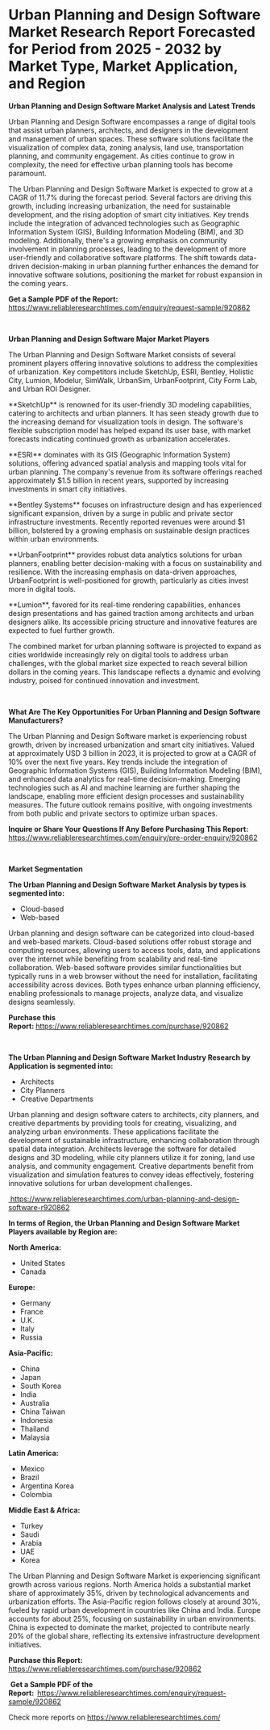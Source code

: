 <p><h1>Urban Planning and Design Software Market Research Report Forecasted for Period from 2025 -  2032 by Market Type, Market Application, and Region</h1></p><p><strong>Urban Planning and Design Software Market Analysis and Latest Trends</strong></p>
<p><p>Urban Planning and Design Software encompasses a range of digital tools that assist urban planners, architects, and designers in the development and management of urban spaces. These software solutions facilitate the visualization of complex data, zoning analysis, land use, transportation planning, and community engagement. As cities continue to grow in complexity, the need for effective urban planning tools has become paramount.</p><p>The Urban Planning and Design Software Market is expected to grow at a CAGR of 11.7% during the forecast period. Several factors are driving this growth, including increasing urbanization, the need for sustainable development, and the rising adoption of smart city initiatives. Key trends include the integration of advanced technologies such as Geographic Information System (GIS), Building Information Modeling (BIM), and 3D modeling. Additionally, there's a growing emphasis on community involvement in planning processes, leading to the development of more user-friendly and collaborative software platforms. The shift towards data-driven decision-making in urban planning further enhances the demand for innovative software solutions, positioning the market for robust expansion in the coming years.</p></p>
<p><strong>Get a Sample PDF of the Report:&nbsp;</strong> <a href="https://www.reliableresearchtimes.com/enquiry/request-sample/920862?utm_campaign=2631&utm_medium=2&utm_source=Github&utm_content=ia&utm_term=07032025&utm_id=urban-planning-and-design-software">https://www.reliableresearchtimes.com/enquiry/request-sample/920862</a></p>
<p>&nbsp;</p>
<p><strong>Urban Planning and Design Software Major Market Players</strong></p>
<p><p>The Urban Planning and Design Software Market consists of several prominent players offering innovative solutions to address the complexities of urbanization. Key competitors include SketchUp, ESRI, Bentley, Holistic City, Lumion, Modelur, SimWalk, UrbanSim, UrbanFootprint, City Form Lab, and Urban ROI Designer.</p><p>**SketchUp** is renowned for its user-friendly 3D modeling capabilities, catering to architects and urban planners. It has seen steady growth due to the increasing demand for visualization tools in design. The software's flexible subscription model has helped expand its user base, with market forecasts indicating continued growth as urbanization accelerates.</p><p>**ESRI** dominates with its GIS (Geographic Information System) solutions, offering advanced spatial analysis and mapping tools vital for urban planning. The company's revenue from its software offerings reached approximately $1.5 billion in recent years, supported by increasing investments in smart city initiatives.</p><p>**Bentley Systems** focuses on infrastructure design and has experienced significant expansion, driven by a surge in public and private sector infrastructure investments. Recently reported revenues were around $1 billion, bolstered by a growing emphasis on sustainable design practices within urban environments.</p><p>**UrbanFootprint** provides robust data analytics solutions for urban planners, enabling better decision-making with a focus on sustainability and resilience. With the increasing emphasis on data-driven approaches, UrbanFootprint is well-positioned for growth, particularly as cities invest more in digital tools.</p><p>**Lumion**, favored for its real-time rendering capabilities, enhances design presentations and has gained traction among architects and urban designers alike. Its accessible pricing structure and innovative features are expected to fuel further growth.</p><p>The combined market for urban planning software is projected to expand as cities worldwide increasingly rely on digital tools to address urban challenges, with the global market size expected to reach several billion dollars in the coming years. This landscape reflects a dynamic and evolving industry, poised for continued innovation and investment.</p></p>
<p>&nbsp;</p>
<p><strong>What Are The Key Opportunities For Urban Planning and Design Software Manufacturers?</strong></p>
<p><p>The Urban Planning and Design Software market is experiencing robust growth, driven by increased urbanization and smart city initiatives. Valued at approximately USD 3 billion in 2023, it is projected to grow at a CAGR of 10% over the next five years. Key trends include the integration of Geographic Information Systems (GIS), Building Information Modeling (BIM), and enhanced data analytics for real-time decision-making. Emerging technologies such as AI and machine learning are further shaping the landscape, enabling more efficient design processes and sustainability measures. The future outlook remains positive, with ongoing investments from both public and private sectors to optimize urban spaces.</p></p>
<p><strong>Inquire or Share Your Questions If Any Before Purchasing This Report:</strong> <a href="https://www.reliableresearchtimes.com/enquiry/pre-order-enquiry/920862?utm_campaign=2631&utm_medium=2&utm_source=Github&utm_content=ia&utm_term=07032025&utm_id=urban-planning-and-design-software">https://www.reliableresearchtimes.com/enquiry/pre-order-enquiry/920862</a></p>
<p>&nbsp;</p>
<p><strong>Market Segmentation</strong></p>
<p><strong>The Urban Planning and Design Software Market Analysis by types is segmented into:</strong></p>
<p><ul><li>Cloud-based</li><li>Web-based</li></ul></p>
<p><p>Urban planning and design software can be categorized into cloud-based and web-based markets. Cloud-based solutions offer robust storage and computing resources, allowing users to access tools, data, and applications over the internet while benefiting from scalability and real-time collaboration. Web-based software provides similar functionalities but typically runs in a web browser without the need for installation, facilitating accessibility across devices. Both types enhance urban planning efficiency, enabling professionals to manage projects, analyze data, and visualize designs seamlessly.</p></p>
<p><strong>Purchase this Report:&nbsp;</strong><a href="https://www.reliableresearchtimes.com/purchase/920862?utm_campaign=2631&utm_medium=2&utm_source=Github&utm_content=ia&utm_term=07032025&utm_id=urban-planning-and-design-software">https://www.reliableresearchtimes.com/purchase/920862</a></p>
<p>&nbsp;</p>
<p><strong>The Urban Planning and Design Software Market Industry Research by Application is segmented into:</strong></p>
<p><ul><li>Architects</li><li>City Planners</li><li>Creative Departments</li></ul></p>
<p><p>Urban planning and design software caters to architects, city planners, and creative departments by providing tools for creating, visualizing, and analyzing urban environments. These applications facilitate the development of sustainable infrastructure, enhancing collaboration through spatial data integration. Architects leverage the software for detailed designs and 3D modeling, while city planners utilize it for zoning, land use analysis, and community engagement. Creative departments benefit from visualization and simulation features to convey ideas effectively, fostering innovative solutions for urban development challenges.</p></p>
<p><a href="https://www.reliableresearchtimes.com/urban-planning-and-design-software-r920862?utm_campaign=2631&utm_medium=2&utm_source=Github&utm_content=ia&utm_term=07032025&utm_id=urban-planning-and-design-software">&nbsp;https://www.reliableresearchtimes.com/urban-planning-and-design-software-r920862</a></p>
<p><strong>In terms of Region, the Urban Planning and Design Software Market Players available by Region are:</strong></p>
<p>
    <p> <strong> North America: </strong>
        <ul>
            <li>United States</li>
            <li>Canada</li>
        </ul>
        </p> 
    <p> <strong> Europe: </strong>
        <ul>
            <li>Germany</li>
            <li>France</li>
            <li>U.K.</li>
            <li>Italy</li>
            <li>Russia</li>
        </ul>
        </p> 
    <p> <strong> Asia-Pacific: </strong>
        <ul>
            <li>China</li>
            <li>Japan</li>
            <li>South Korea</li>
            <li>India</li>
            <li>Australia</li>
            <li>China Taiwan</li>
            <li>Indonesia</li>
            <li>Thailand</li>
            <li>Malaysia</li>
        </ul>
        </p> 
    <p> <strong> Latin America: </strong>
        <ul>
            <li>Mexico</li>
            <li>Brazil</li>
            <li>Argentina Korea</li>
            <li>Colombia</li>
        </ul>
        </p> 
    <p> <strong> Middle East & Africa: </strong>
        <ul>
            <li>Turkey</li>
            <li>Saudi</li>
            <li>Arabia</li>
            <li>UAE</li>
            <li>Korea</li>
        </ul>
    </p>
    </p>
<p><p>The Urban Planning and Design Software Market is experiencing significant growth across various regions. North America holds a substantial market share of approximately 35%, driven by technological advancements and urbanization efforts. The Asia-Pacific region follows closely at around 30%, fueled by rapid urban development in countries like China and India. Europe accounts for about 25%, focusing on sustainability in urban environments. China is expected to dominate the market, projected to contribute nearly 20% of the global share, reflecting its extensive infrastructure development initiatives.</p></p>
<p><strong>Purchase this Report: </strong><a href="https://www.reliableresearchtimes.com/purchase/920862?utm_campaign=2631&utm_medium=2&utm_source=Github&utm_content=ia&utm_term=07032025&utm_id=urban-planning-and-design-software">https://www.reliableresearchtimes.com/purchase/920862</a></p>
<p>&nbsp;<strong>Get a Sample PDF of the Report:&nbsp;&nbsp;</strong><a href="https://www.reliableresearchtimes.com/enquiry/request-sample/920862?utm_campaign=2631&utm_medium=2&utm_source=Github&utm_content=ia&utm_term=07032025&utm_id=urban-planning-and-design-software">https://www.reliableresearchtimes.com/enquiry/request-sample/920862</a></p>
<p><strong></strong></p>
<p>Check more reports on <a href="https://www.reliableresearchtimes.com/?utm_campaign=2631&utm_medium=2&utm_source=Github&utm_content=ia&utm_term=07032025&utm_id=urban-planning-and-design-software">https://www.reliableresearchtimes.com/</a></p>